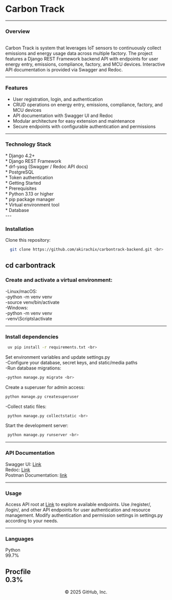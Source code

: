 <h1>
 Carbon Track
</h1>

---
<h3>
 Overview
</h3>
<br>
Carbon Track is system that leverages IoT sensors to continuously collect emissions and energy usage data across multiple factory. The project features a Django REST Framework backend API with endpoints for user energy entry, emissions, compliance, factory, and MCU devices. Interactive API documentation is provided via Swagger and Redoc.

---
<h3>
 Features 
</h3>

*   User registration, login, and authentication <br>
*   CRUD operations on energy entry, emissions, compliance, factory, and MCU devices <br>
*   API documentation with Swagger UI and Redoc <br>
*   Modular architecture for easy extension and maintenance <br>
*   Secure endpoints with configurable authentication and permissions <br>

---
<h3>
 Technology Stack 
</h3>
*   Django 4.2+ <br>
*   Django REST Framework <br>
*   drf-yasg (Swagger / Redoc API docs) <br>
*   PostgreSQL <br>
*   Token authentication <br>
*   Getting Started <br>
*   Prerequisites <br>
*   Python 3.13 or higher <br>
*   pip package manager <br>
*   Virtual environment tool <br>
*   Database <br>
---
<h3>
 Installation<br>
</h3>
Clone this repository: <br>

```sh
  git clone https://github.com/akirachix/carbontrack-backend.git <br>
```
cd carbontrack <br>
---
<h3>
  Create and activate a virtual environment: <br>
</h3>
-Linux/macOS: <br>
-python -m venv venv <br>
-source venv/bin/activate <br>
-Windows: <br>
-python -m venv venv <br>
-venv\Scripts\activate <br>

---
<h3>
  Install dependencies <br>
</h3>

```sh
 uv pip install -r requirements.txt <br>
 ```
 Set environment variables and update settings.py <br>
-Configure your database, secret keys, and static/media paths <br>
-Run database migrations: <br>

```sh
-python manage.py migrate <br>
```
 Create a superuser for admin access: <br>
 ```sh
 python manage.py createsuperuser
 ```
-Collect static files: <br>
```sh
 python manage.py collectstatic <br>
 ```
 Start the development server: <br>
 ```sh
  python manage.py runserver <br>
```

---
<h3>
  API Documentation<br>
</h3>

Swagger UI: [Link](https://carbon-track-680e7cff8d27.herokuapp.com/api/schema/swagger-ui/) <br>
Redoc: [Link](https://carbon-track-680e7cff8d27.herokuapp.com/api/schema/redoc/) <br>
Postman Documentation: [link](https://documenter.getpostman.com/view/45609889/2sB3HooJrj)

---
<h3>
  Usage <br>
</h3>

Access API root at [Link](https://carbon-track-680e7cff8d27.herokuapp.com/api/) to explore available endpoints.
Use /register/, /login/, and other API endpoints for user authentication and resource management.
Modify authentication and permission settings in settings.py according to your needs.

---


<h3>
 Languages <br>
</h3>
Python <br>
99.7% <br>

Procfile <br>
0.3% <br>
---

<p align="center">
 © 2025 GitHub, Inc.
</p>
